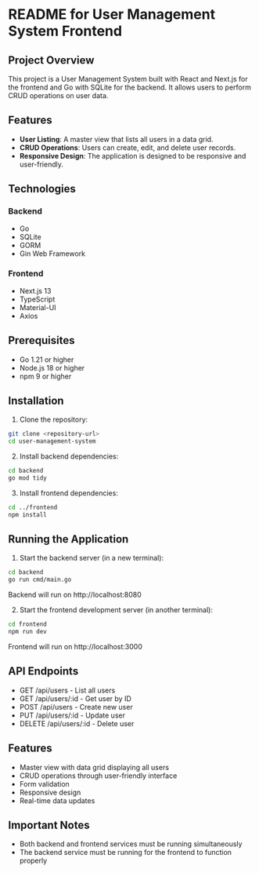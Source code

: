 # README for User Management System Frontend

## Project Overview

This project is a User Management System built with React and Next.js for the frontend and Go with SQLite for the backend. It allows users to perform CRUD operations on user data.

## Features

- **User Listing**: A master view that lists all users in a data grid.
- **CRUD Operations**: Users can create, edit, and delete user records.
- **Responsive Design**: The application is designed to be responsive and user-friendly.

## Technologies
### Backend
- Go
- SQLite
- GORM
- Gin Web Framework

### Frontend
- Next.js 13
- TypeScript
- Material-UI
- Axios

## Prerequisites
- Go 1.21 or higher
- Node.js 18 or higher
- npm 9 or higher

## Installation

1. Clone the repository:
```bash
git clone <repository-url>
cd user-management-system
```

2. Install backend dependencies:
```bash
cd backend
go mod tidy
```

3. Install frontend dependencies:
```bash
cd ../frontend
npm install
```
## Running the Application

1. Start the backend server (in a new terminal):

```bash
cd backend
go run cmd/main.go
```
Backend will run on http://localhost:8080

2. Start the frontend development server (in another terminal):

```bash
cd frontend
npm run dev
```

Frontend will run on http://localhost:3000

## API Endpoints

- GET /api/users - List all users
- GET /api/users/:id - Get user by ID
- POST /api/users - Create new user
- PUT /api/users/:id - Update user
- DELETE /api/users/:id - Delete user

## Features

- Master view with data grid displaying all users
- CRUD operations through user-friendly interface
- Form validation
- Responsive design
- Real-time data updates

## Important Notes

- Both backend and frontend services must be running simultaneously
- The backend service must be running for the frontend to function properly